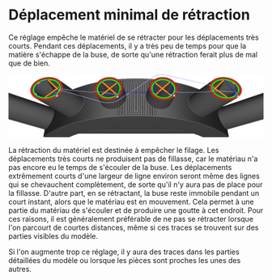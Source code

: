 Déplacement minimal de rétraction
===

Ce réglage empêche le matériel de se rétracter pour les déplacements très courts. Pendant ces déplacements, il y a très peu de temps pour que la matière s'échappe de la buse, de sorte qu'une rétraction ferait plus de mal que de bien.

![Le mouvement de déplacement le plus court au milieu n'est pas rétracté](../../../articles/images/retraction_min_travel.png)

La rétraction du matériel est destinée à empêcher le filage. Les déplacements très courts ne produisent pas de fillasse, car le matériau n'a pas encore eu le temps de s'écouler de la buse. Les déplacements extrêmement courts d'une largeur de ligne environ seront même des lignes qui se chevauchent complètement, de sorte qu'il n'y aura pas de place pour la fillasse. D'autre part, en se rétractant, la buse reste immobile pendant un court instant, alors que le matériau est en mouvement. Cela permet à une partie du matériau de s'écouler et de produire une goutte à cet endroit. Pour ces raisons, il est généralement préférable de ne pas se rétracter lorsque l'on parcourt de courtes distances, même si ces traces se trouvent sur des parties visibles du modèle.

Si l'on augmente trop ce réglage, il y aura des traces dans les parties détaillées du modèle ou lorsque les pièces sont proches les unes des autres.
